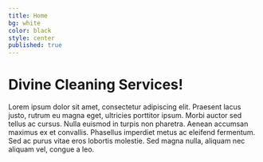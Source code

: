 ```yaml
---
title: Home
bg: white
color: black
style: center
published: true
---
```


# Divine Cleaning Services!

Lorem ipsum dolor sit amet, consectetur adipiscing elit. Praesent lacus justo, rutrum eu magna eget, ultricies porttitor ipsum. Morbi auctor sed tellus ac cursus. Nulla euismod in turpis non pharetra. Aenean accumsan maximus ex et convallis. Phasellus imperdiet metus ac eleifend fermentum. Sed ac purus vitae eros lobortis molestie. Sed magna nulla, aliquam nec aliquam vel, congue a leo.

